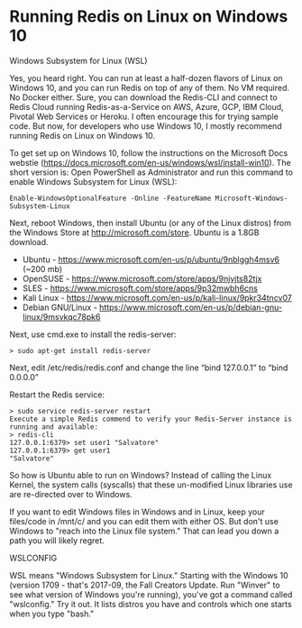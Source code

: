 # Running Redis on Linux on Windows 10 

Windows Subsystem for Linux (WSL)

Yes, you heard right. You can run at least a half-dozen flavors of Linux on Windows 10, and you can run Redis on top of any of them. No VM required. No Docker either.  Sure, you can download the Redis-CLI and connect to Redis Cloud running Redis-as-a-Service on AWS, Azure, GCP, IBM Cloud, Pivotal Web Services or Heroku. I often encourage this for trying sample code. But now, for developers who use Windows 10, I mostly recommend running Redis on Linux on Windows 10. 

To get set up on Windows 10, follow the instructions on the Microsoft Docs webstie (https://docs.microsoft.com/en-us/windows/wsl/install-win10). The short version is: Open PowerShell as Administrator and run this command to enable Windows Subsystem for Linux (WSL): 
```
Enable-WindowsOptionalFeature -Online -FeatureName Microsoft-Windows-Subsystem-Linux
```
Next, reboot Windows, then install Ubuntu (or any of the Linux distros) from the Windows Store at http://microsoft.com/store. Ubuntu is a 1.8GB download.
- Ubuntu - https://www.microsoft.com/en-us/p/ubuntu/9nblggh4msv6 (~200 mb)
- OpenSUSE - https://www.microsoft.com/store/apps/9njvjts82tjx
- SLES - https://www.microsoft.com/store/apps/9p32mwbh6cns
- Kali Linux - https://www.microsoft.com/en-us/p/kali-linux/9pkr34tncv07
- Debian GNU/Linux - https://www.microsoft.com/en-us/p/debian-gnu-linux/9msvkqc78pk6

Next, use cmd.exe to install the redis-server:
```
> sudo apt-get install redis-server
```
Next, edit /etc/redis/redis.conf and change the line “bind 127.0.0.1” to “bind 0.0.0.0”

Restart the Redis service:
```
> sudo service redis-server restart
Execute a simple Redis commend to verify your Redis-Server instance is running and available: 
> redis-cli 
127.0.0.1:6379> set user1 "Salvatore"
127.0.0.1:6379> get user1
"Salvatore"
```
So how is Ubuntu able to run on Windows?  Instead of calling the Linux Kernel, the system calls (syscalls) that these un-modified Linux libraries use are re-directed over to Windows. 

If you want to edit Windows files in Windows and in Linux,  keep your files/code in /mnt/c/ and you can edit them with either OS. But don't use Windows to "reach into the Linux file system." That can lead you down a path you will likely regret. 

WSLCONFIG

WSL means "Windows Subsystem for Linux." Starting with the Windows 10 (version 1709 - that's 2017-09, the Fall Creators Update. Run "Winver" to see what version of Windows you're running), you've got a command called "wslconfig." Try it out. It lists distros you have and controls which one starts when you type "bash."
